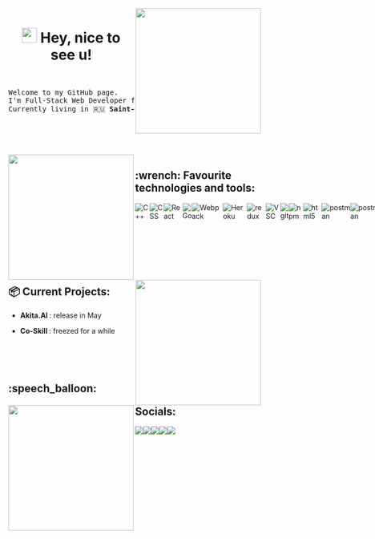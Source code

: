 <img align="right" src="https://media1.tenor.com/images/f5cd33863e8319ea72990eefc8e697a8/tenor.gif?itemid=5417197" width="250px"/>
<h1 align="center"> <img src="https://cdn2.scratch.mit.edu/get_image/gallery/5280006_170x100.png" width="30px" /> Hey, nice to see u! </h1>
<br>
<pre>Welcome to my GitHub page.
I'm Full-Stack Web Developer from 🇧🇾 <b>Brest, Belarus</b>.
Currently living in 🇷🇺 <b>Saint-Petersburg, Russia</b>.</pre>
</br>
</br>
</br>
</br>
<img  width="250px" align="left" src="https://media3.giphy.com/media/TcG7Tw3uq6tJS/200.gif" />
<h2> :wrench: Favourite technologies and tools: </h2>
<p style="display: flex;"> 
  <img alt="C++" src="https://img.shields.io/badge/-C++-2980b9?style=flat-square&logo=c&logoColor=white" />
  <img alt="CSS" src="https://img.shields.io/badge/-CSS3-3498db?style=flat-square&logo=css3&logoColor=white" />
  <img alt="React" src="https://img.shields.io/badge/-React-45b8d8?style=flat-square&logo=react&logoColor=white" />
  <img alt="Go" src="https://img.shields.io/badge/-Go-00cec9?style=flat-square&logo=go&logoColor=white" />
  <img alt="Webpack" src="https://img.shields.io/badge/-Webpack-8DD6F9?style=flat-square&logo=webpack&logoColor=white" />
  <img alt="Heroku" src="https://img.shields.io/badge/-Heroku-430098?style=flat-square&logo=heroku&logoColor=white" />
  <img alt="redux" src="https://img.shields.io/badge/-Redux-764ABC?style=flat-square&logo=redux&logoColor=white" />
  <img alt="VSC" src="https://img.shields.io/badge/-VSCode-8e44ad?style=flat-square&logo=visual-studio-code&logoColor=white" />
  <img alt="git" src="https://img.shields.io/badge/-Git-F05032?style=flat-square&logo=git&logoColor=white" />
  <img alt="npm" src="https://img.shields.io/badge/-NPM-CB3837?style=flat-square&logo=npm&logoColor=white" />
  <img alt="html5" src="https://img.shields.io/badge/-HTML5-E34F26?style=flat-square&logo=html5&logoColor=white" />
  <img alt="postman" src="https://img.shields.io/badge/-Postman-E34F26?style=flat-square&logo=postman&logoColor=white" />
  <img alt="postman" src="https://img.shields.io/badge/-Python-F1C40F?style=flat-square&logo=python&logoColor=white" />
  <img alt="Nodejs" src="https://img.shields.io/badge/-Nodejs-43853d?style=flat-square&logo=Node.js&logoColor=white" />
  <img alt="MongoDB" src="https://img.shields.io/badge/-MongoDB-13aa52?style=flat-square&logo=mongodb&logoColor=white" />
  <img alt="Express.JS" src="https://img.shields.io/badge/-ExpressJS-27ae60?style=flat-square&logo=express&logoColor=white" />
  <img alt="socket.io" src="https://img.shields.io/badge/-Socket.IO-34495e?style=flat-square&logo=socket.io&logoColor=white" />
  <img alt="linux" src="https://img.shields.io/badge/-Manjaro-2c3e50?style=flat-square&logo=manjaro&logoColor=white" />
</p>
</br>
</br>
</br>
</br>
</br>
<img align="right" width="250px" src="https://i.imgur.com/fbmwaxp.gif"/>
<h2> 📦 Current Projects: </h2>
<ul> 
  <li> <p> <b> Akita.AI </b>: <span> release in May </span></p> </li>
  <li> <p> <b> Co-Skill </b>: <span> freezed for a while </span></p> </li>
</ul>
</br>
</br>
</br>
<img width="250px" align="left" src="https://media2.giphy.com/media/Zqy8kRlwfwFnq/giphy.gif"/>
<h2>:speech_balloon: Socials: </h2>
<p style="display: flex;">
  <a href="https://instagram.com/mikeasta__"><img src="https://img.shields.io/badge/Instagram-e84393.svg?style=for-the-badge&logo=instagram&logoColor=white"/></a>
  <a href="https://vk.com/mikeasta"><img src="https://img.shields.io/badge/VK-2980b9.svg?style=for-the-badge&logo=vk&logoColor=white"/></a>
  <a href="https://twitter.com/mikeastash"><img src="https://img.shields.io/badge/Twitter-3498db.svg?style=for-the-badge&logo=twitter&logoColor=white"/></a>
<!--   <a href="https://open.spotify.com/user/52c431aehwsh39q8uf20rcnbo?si=6sayLLs1SciF29ERuZ_3FA"><img src="https://img.shields.io/badge/Spotify-2ecc71.svg?style=for-the-badge&logo=spotify&logoColor=white"/></a> -->
  <a href="https://www.codewars.com/users/MikhailAstashonak"><img src="https://img.shields.io/badge/CodeWars-e74c3c.svg?style=for-the-badge&logo=codewars&logoColor=white"/</a>
    <a href="https://lichess.org/@/mikeasta"><img src="https://img.shields.io/badge/Lichess-2c3e50.svg?style=for-the-badge&logo=lichess&logoColor=white"/</a>
    
</p>

<!--
**mikeasta/mikeasta** is a ✨ _special_ ✨ repository because its `README.md` (this file) appears on your GitHub profile.
